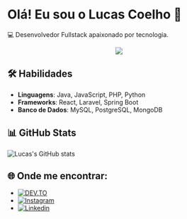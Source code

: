 # Olá! Eu sou o Lucas Coelho 👋

💻 Desenvolvedor Fullstack apaixonado por tecnologia.

<p align="center">
<img loading="lazy" src="http://img.shields.io/static/v1?label=STATUS&message=EM%20DESENVOLVIMENTO&color=GREEN&style=for-the-badge"/>
</p>

## 🛠 Habilidades
- **Linguagens**: Java, JavaScript, PHP, Python
- **Frameworks**: React, Laravel, Spring Boot
- **Banco de Dados**: MySQL, PostgreSQL, MongoDB 

## 📊 GitHub Stats
![Lucas's GitHub stats](https://github-readme-stats.vercel.app/api?username=lucasmc20&show_icons=true&theme=radical)

## 🌐 Onde me encontrar:
- [![DEV.TO](https://camo.githubusercontent.com/9f261cffd89ec38be7a29e57b39ce471d2fdfe0668ad61a91f55e048511fbfd7/68747470733a2f2f696d672e736869656c64732e696f2f62616467652f6465762e746f2d3041304130413f7374796c653d666f722d7468652d6261646765266c6f676f3d646576646f74746f266c6f676f436f6c6f723d7768697465)](https://www.linkedin.com/in/lucas-c-643bb386/)
- [![Instagram](https://camo.githubusercontent.com/e2ad860f5db0900ef7a51420220056da4c8545a4cdc46af7f7411649a9c63493/68747470733a2f2f696d672e736869656c64732e696f2f62616467652f496e7374616772616d2d4534343035463f7374796c653d666f722d7468652d6261646765266c6f676f3d696e7374616772616d266c6f676f436f6c6f723d7768697465)](https://www.instagram.com/lucasc.93/)
- [![Linkedin](https://camo.githubusercontent.com/8c0692475a5bfc1d9e7361074bdb648e567cae7b5b40ffd32adae31180b0d7b6/68747470733a2f2f696d672e736869656c64732e696f2f62616467652f4c696e6b6564496e2d3030373742353f7374796c653d666f722d7468652d6261646765266c6f676f3d6c696e6b6564696e266c6f676f436f6c6f723d7768697465)](https://www.linkedin.com/in/lucas-c-643bb386/)

